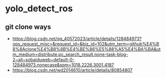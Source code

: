 # yolo_detect_ros

## git clone ways
* https://blog.csdn.net/qq_40572023/article/details/128484973?ops_request_misc=&request_id=&biz_id=102&utm_term=github%E4%B8%8Aclone%E4%B8%8B%E4%BE%86%E5%88%A5%E4%BA%BA&utm_medium=distribute.pc_search_result.none-task-blog-2~all~sobaiduweb~default-0-128484973.nonecase&spm=1018.2226.3001.4187
* https://blog.csdn.net/wd2014610/article/details/80854807
